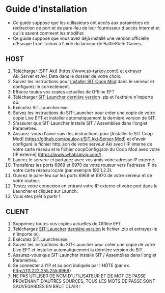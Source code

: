 # Guide d'installation 


* Ce guide suppose que les utilisateurs ont accès aux paramètres de redirection de port et de pare-feu de leur fournisseur d'accès Internet et qu'ils savent comment les modifier.
* Ce guide suppose que vous avez déjà installé une version officielle d'Escape from Tarkov à l'aide du lanceur de BattleState Games.


## HOST


1. Télécharger [SPT Aki] (https://www.sp-tarkov.com/) et extrayer Aki.Server et Aki_Data dans le dossier de votre choix.
2. Suivez les instructions pour [Installer SIT Coop Mod](https://github.com/paulov-t/SIT.Aki-Server-Mod) dans le serveur et configurez-le correctement.
3. Effacez toutes vos copies actuelles de Offline EFT
4. Télécharger [SIT-Launcher](https://github.com/paulov-t/SIT.Launcher) [dernière version](https://github.com/paulov-t/SIT.Launcher/releases/) .zip et l'extraire n'importe où.
5. Exécutez SIT.Launcher.exe
6. Suivez les instructions du SIT-Launcher pour créer une copie de votre copie Live EFT et installer automatiquement la dernière version de SIT.
7. S'assurer que SIT-Launcher installe SIT / Assemblies dans l'onglet Paramètres.
8. Assurez-vous d'avoir suivi les instructions pour [Installer le SIT Coop Mod] (https://github.com/paulov-t/SIT.Aki-Server-Mod) et d'avoir configuré le fichier http.json de votre serveur Aki avec l'IP interne de votre carte réseau et le fichier coopConfig.json du Coop Mod avec votre [IP externe] (https://www.whatismyip.com/).
9. Lancez le serveur et partagez avec vos amis votre adresse IP externe.
10. Transférez les ports 6969 et 6970 de votre routeur vers l'adresse IP de votre carte réseau locale (par exemple 192.1.2.3).
11. Ouvrez le pare-feu sur les ports 6969 et 6970 de votre serveur et de votre routeur.
12. Testez votre connexion en entrant votre IP externe et votre port dans le Launcher et cliquez sur Launch.
12. Vous êtes prêt à partir !


## CLIENT


1. Supprimez toutes vos copies actuelles de Offline EFT
2. Téléchargez [SIT-Launcher](https://github.com/paulov-t/SIT.Launcher) [dernière version](https://github.com/paulov-t/SIT.Launcher/releases/) le fichier .zip et extrayez-le n'importe où.
3. Exécutez SIT.Launcher.exe
4. Suivez les instructions du SIT-Launcher pour créer une copie de votre Live EFT et installer automatiquement la dernière version du SIT.
5. Assurez-vous que SIT-Launcher installe SIT / Assemblies dans l'onglet Paramètres.
6. Se connecter à l'IP et au port indiqués par l'HÔTE (par ex. http://111.222.255.255:6969)
7. NE PAS UTILISER DE NOM D'UTILISATEUR ET DE MOT DE PASSE PROVENANT D'AUTRES SOURCES, TOUS LES MOTS DE PASSE SONT SAUVEGARDÉS EN BRUT CLAIR !

